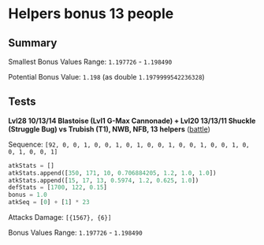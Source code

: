 # Helpers bonus 13 people

## Summary

Smallest Bonus Values Range: `1.197726` - `1.198490`

Potential Bonus Value: `1.198` (as double `1.1979999542236328`)

## Tests

**Lvl28 10/13/14 Blastoise (Lvl1 G-Max Cannonade) + Lvl20 13/13/11 Shuckle (Struggle Bug) vs Trubish (T1), NWB, NFB, 13 helpers** ([battle](https://drive.google.com/file/d/1bW3OkAP2VGtmNg7Qz8Sf8Ub1E0jTCgR0/view))

Sequence: `[92, 0, 0, 1, 0, 0, 1, 0, 1, 0, 0, 1, 0, 0, 1, 0, 0, 1, 0, 0, 1, 0, 0, 1]`

```python
atkStats = []
atkStats.append([350, 171, 10, 0.706884205, 1.2, 1.0, 1.0])
atkStats.append([15, 17, 13, 0.5974, 1.2, 0.625, 1.0])
defStats = [1700, 122, 0.15]
bonus = 1.0
atkSeq = [0] + [1] * 23
```

Attacks Damage: `[{1567}, {6}]`

Bonus Values Range: `1.197726` - `1.198490`
